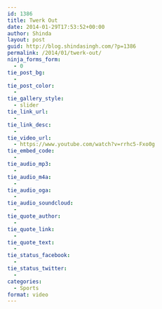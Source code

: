 ```yaml
---
id: 1386
title: Twerk Out
date: 2014-01-29T17:53:52+00:00
author: Shinda
layout: post
guid: http://blog.shindasingh.com/?p=1386
permalink: /2014/01/twerk-out/
ninja_forms_form:
  - 0
tie_post_bg:
  - 
tie_post_color:
  - 
tie_gallery_style:
  - slider
tie_link_url:
  - 
tie_link_desc:
  - 
tie_video_url:
  - https://www.youtube.com/watch?v=rrhc5-Fxo0g
tie_embed_code:
  - 
tie_audio_mp3:
  - 
tie_audio_m4a:
  - 
tie_audio_oga:
  - 
tie_audio_soundcloud:
  - 
tie_quote_author:
  - 
tie_quote_link:
  - 
tie_quote_text:
  - 
tie_status_facebook:
  - 
tie_status_twitter:
  - 
categories:
  - Sports
format: video
---
```

